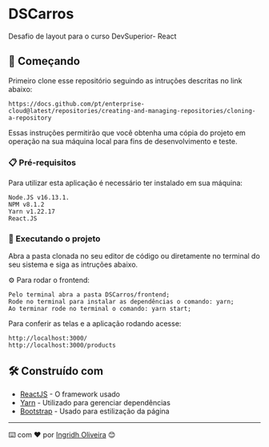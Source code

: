 # DSCarros

Desafio de layout para o curso DevSuperior- React

## 🚀 Começando

Primeiro clone esse repositório seguindo as intruções descritas no link abaixo:

```
https://docs.github.com/pt/enterprise-cloud@latest/repositories/creating-and-managing-repositories/cloning-a-repository
```
Essas instruções permitirão que você obtenha uma cópia do projeto em operação na sua máquina local para fins de desenvolvimento e teste.

### 📋 Pré-requisitos

Para utilizar esta aplicação é necessário ter instalado em sua máquina:

```
Node.JS v16.13.1.
NPM v8.1.2 
Yarn v1.22.17
React.JS
```

### 🔧 Executando o projeto

Abra a pasta clonada no seu editor de código ou diretamente no terminal do seu sistema e siga as intruções abaixo.

⚙️ Para rodar o frontend:

```
Pelo terminal abra a pasta DSCarros/frontend;
Rode no terminal para instalar as dependências o comando: yarn;
Ao terminar rode no terminal o comando: yarn start;
```

Para conferir as telas e a aplicação rodando acesse:

```
http://localhost:3000/
http://localhost:3000/products
```


## 🛠️ Construído com

* [ReactJS](https://pt-br.reactjs.org/) - O framework usado
* [Yarn](https://yarnpkg.com/) - Utilizado para gerenciar dependências
* [Bootstrap](https://getbootstrap.com.br/) - Usado para estilização da página


---
⌨️ com ❤️ por [Ingridh Oliveira](https://github.com/ingridholiveira) 😊